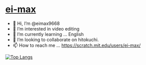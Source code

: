 # [ei-max]([url](https://github.com/eimax9668/))

- 👋 Hi, I’m @eimax9668
- 👀 I’m interested in video editing
- 🌱 I’m currently learning ... English
- 💞️ I’m looking to collaborate on hitokuchi.
- 📫 How to reach me ... https://scratch.mit.edu/users/ei-max/

[![Top Langs](https://github-readme-stats.vercel.app/api/top-langs/?username=ei-max)](https://github.com/anuraghazra/github-readme-stats)
